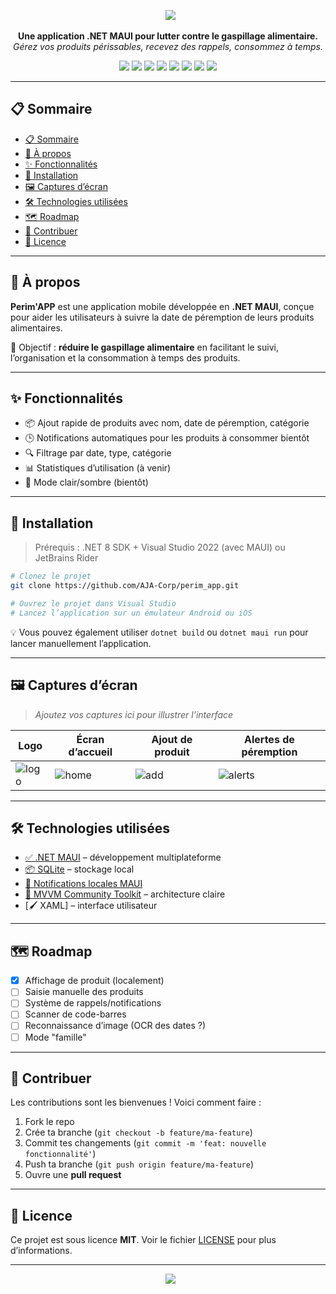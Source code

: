 <p align="center">
  <img src="https://capsule-render.vercel.app/api?type=waving&color=58BF7F&height=180&section=header&text=Perim'APP&fontSize=40&fontColor=ffffff" />
</p>

<p align="center">
  <strong>Une application .NET MAUI pour lutter contre le gaspillage alimentaire.</strong><br>
  <em>Gérez vos produits périssables, recevez des rappels, consommez à temps.</em>
</p>

<p align="center">
  <!-- Badges -->
  <img src="https://img.shields.io/badge/platforms-Android%20%7C%20Windows%20%7C%20iOS-blue?style=flat-square" />
  <img src="https://img.shields.io/badge/.NET-MAUI-58BF7F?style=flat-square&logo=dotnet&logoColor=white" />
  <img src="https://img.shields.io/badge/status-en%20développement-orange?style=flat-square" />
  <img src="https://img.shields.io/github/languages/top/AJA-Corp/perim_app?style=flat-square" />
  <img src="https://img.shields.io/github/last-commit/AJA-Corp/perim_app?style=flat-square" />
  <img src="https://img.shields.io/github/license/AJA-Corp/perim_app?style=flat-square" />
  <img src="https://img.shields.io/github/stars/AJA-Corp/perim_app?style=flat-square" />
  <img src="https://img.shields.io/github/issues/AJA-Corp/perim_app?style=flat-square" />
</p>

---

## 📋 Sommaire

- [📋 Sommaire](#-sommaire)
- [📱 À propos](#-à-propos)
- [✨ Fonctionnalités](#-fonctionnalités)
- [🚀 Installation](#-installation)
- [🖼️ Captures d’écran](#️-captures-décran)
- [🛠️ Technologies utilisées](#️-technologies-utilisées)
- [🗺️ Roadmap](#️-roadmap)
- [🤝 Contribuer](#-contribuer)
- [📄 Licence](#-licence)

---

## 📱 À propos

**Perim'APP** est une application mobile développée en **.NET MAUI**, conçue pour aider les utilisateurs à suivre la date de péremption de leurs produits alimentaires.

🎯 Objectif : **réduire le gaspillage alimentaire** en facilitant le suivi, l’organisation et la consommation à temps des produits.

---

## ✨ Fonctionnalités

- 📦 Ajout rapide de produits avec nom, date de péremption, catégorie
- 🕒 Notifications automatiques pour les produits à consommer bientôt
- 🔍 Filtrage par date, type, catégorie
- 📊 Statistiques d’utilisation (à venir)
- 🌙 Mode clair/sombre (bientôt)

---

## 🚀 Installation

> Prérequis : .NET 8 SDK + Visual Studio 2022 (avec MAUI) ou JetBrains Rider

```bash
# Clonez le projet
git clone https://github.com/AJA-Corp/perim_app.git

# Ouvrez le projet dans Visual Studio
# Lancez l’application sur un émulateur Android ou iOS
```

💡 Vous pouvez également utiliser `dotnet build` ou `dotnet maui run` pour lancer manuellement l’application.

---

## 🖼️ Captures d’écran

> _Ajoutez vos captures ici pour illustrer l’interface_

| Logo | Écran d’accueil | Ajout de produit | Alertes de péremption |
|------|-----------------|------------------|------------------------|
| ![logo](docs/screens/logo.png) | ![home](docs/screens/home.png) | ![add](docs/screens/add.png) | ![alerts](docs/screens/alerts.png) |

---

## 🛠️ Technologies utilisées

- [✅ .NET MAUI](https://learn.microsoft.com/dotnet/maui/) – développement multiplateforme
- [📦 SQLite](https://www.sqlite.org/index.html) – stockage local
- [🔔 Notifications locales MAUI](https://learn.microsoft.com/dotnet/maui/platform-integration/appmodel/notifications)
- [📱 MVVM Community Toolkit](https://learn.microsoft.com/dotnet/communitytoolkit/mvvm/) – architecture claire
- [🖌️ XAML] – interface utilisateur

---

## 🗺️ Roadmap

- [x] Affichage de produit (localement)
- [ ] Saisie manuelle des produits
- [ ] Système de rappels/notifications
- [ ] Scanner de code-barres
- [ ] Reconnaissance d’image (OCR des dates ?)
- [ ] Mode "famille"

---

## 🤝 Contribuer

Les contributions sont les bienvenues ! Voici comment faire :

1. Fork le repo
2. Crée ta branche (`git checkout -b feature/ma-feature`)
3. Commit tes changements (`git commit -m 'feat: nouvelle fonctionnalité'`)
4. Push ta branche (`git push origin feature/ma-feature`)
5. Ouvre une **pull request**

---

## 📄 Licence

Ce projet est sous licence **MIT**. Voir le fichier [LICENSE](LICENSE) pour plus d’informations.

---

<p align="center">
  <img src="https://capsule-render.vercel.app/api?type=waving&color=58BF7F&height=100&section=footer" />
</p>
